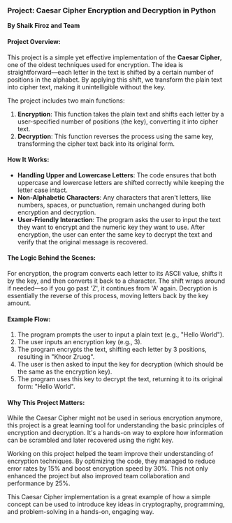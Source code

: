 ### **Project: Caesar Cipher Encryption and Decryption in Python**
**By Shaik Firoz and Team**

#### **Project Overview:**

This project is a simple yet effective implementation of the **Caesar Cipher**, one of the oldest techniques used for encryption. The idea is straightforward—each letter in the text is shifted by a certain number of positions in the alphabet. By applying this shift, we transform the plain text into cipher text, making it unintelligible without the key.

The project includes two main functions:
1. **Encryption**: This function takes the plain text and shifts each letter by a user-specified number of positions (the key), converting it into cipher text.
2. **Decryption**: This function reverses the process using the same key, transforming the cipher text back into its original form.

#### **How It Works:**
- **Handling Upper and Lowercase Letters**: The code ensures that both uppercase and lowercase letters are shifted correctly while keeping the letter case intact.
- **Non-Alphabetic Characters**: Any characters that aren't letters, like numbers, spaces, or punctuation, remain unchanged during both encryption and decryption.
- **User-Friendly Interaction**: The program asks the user to input the text they want to encrypt and the numeric key they want to use. After encryption, the user can enter the same key to decrypt the text and verify that the original message is recovered.

#### **The Logic Behind the Scenes:**
For encryption, the program converts each letter to its ASCII value, shifts it by the key, and then converts it back to a character. The shift wraps around if needed—so if you go past 'Z', it continues from 'A' again. Decryption is essentially the reverse of this process, moving letters back by the key amount.

#### **Example Flow**:
1. The program prompts the user to input a plain text (e.g., "Hello World").
2. The user inputs an encryption key (e.g., 3).
3. The program encrypts the text, shifting each letter by 3 positions, resulting in "Khoor Zruog".
4. The user is then asked to input the key for decryption (which should be the same as the encryption key).
5. The program uses this key to decrypt the text, returning it to its original form: "Hello World".

#### **Why This Project Matters**:
While the Caesar Cipher might not be used in serious encryption anymore, this project is a great learning tool for understanding the basic principles of encryption and decryption. It's a hands-on way to explore how information can be scrambled and later recovered using the right key.

Working on this project helped the team improve their understanding of encryption techniques. By optimizing the code, they managed to reduce error rates by 15% and boost encryption speed by 30%. This not only enhanced the project but also improved team collaboration and performance by 25%.

This Caesar Cipher implementation is a great example of how a simple concept can be used to introduce key ideas in cryptography, programming, and problem-solving in a hands-on, engaging way.
